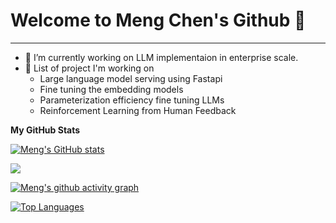 # Welcome to Meng Chen's Github 👋

----
<!--
**biomchen/biomchen** is a ✨ _special_ ✨ repository because its `README.md` (this file) appears on your GitHub profile.

Here are some ideas to get you started:

- 🔭 I’m currently working on ...
- 🌱 I’m currently learning ...
- 👯 I’m looking to collaborate on ...
- 🤔 I’m looking for help with ...
- 💬 Ask me about ...
- 📫 How to reach me: ...
- 😄 Pronouns: ...
- ⚡ Fun fact: ...
-->

* 🔭 I’m currently working on LLM implementaion in enterprise scale.
* 🧠 List of project I'm working on
  * Large language model serving using Fastapi
  * Fine tuning the embedding models
  * Parameterization efficiency fine tuning LLMs
  * Reinforcement Learning from Human Feedback 

<b>My GitHub Stats</b>

<a href="http://www.github.com/biomchen"><img src="https://github-readme-stats.vercel.app/api?username=biomchen&show_icons=true&hide=&count_private=true&title_color=3382ed&text_color=ffffff&icon_color=facc15&bg_color=1c1917&hide_border=true&show_icons=true" alt="Meng's GitHub stats" /></a>

<a href="http://www.github.com/biomchen"><img src="https://github-readme-streak-stats.herokuapp.com/?user=biomchen&stroke=ffffff&background=1c1917&ring=3382ed&fire=3382ed&currStreakNum=ffffff&currStreakLabel=3382ed&sideNums=ffffff&sideLabels=ffffff&dates=ffffff&hide_border=true" /></a>

[![Meng's github activity graph](https://github-readme-activity-graph.vercel.app/graph?username=biomchen&theme=github)](https://github.com/biomchen/github-readme-activity-graph)

<a href="https://github.com/biomchen" align="left"><img src="https://github-readme-stats.vercel.app/api/top-langs/?username=biomchen&langs_count=10&title_color=3382ed&text_color=ffffff&icon_color=facc15&bg_color=1c1917&hide_border=true&locale=en&custom_title=Top%20%Languages" alt="Top Languages" /></a>
